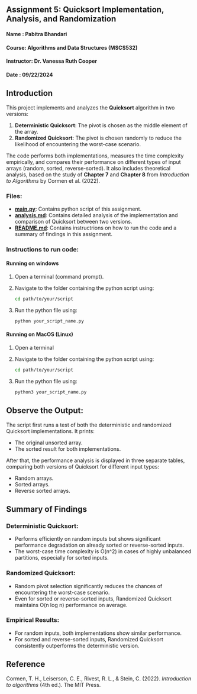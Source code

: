 
## Assignment 5: Quicksort Implementation, Analysis, and Randomization
#### Name : Pabitra Bhandari
#### Course: Algorithms and Data Structures (MSCS532)
#### Instructor: Dr. Vanessa Ruth Cooper
#### Date : 09/22/2024

## Introduction

This project implements and analyzes the **Quicksort** algorithm in two versions:
1. **Deterministic Quicksort**: The pivot is chosen as the middle element of the array.
2. **Randomized Quicksort**: The pivot is chosen randomly to reduce the likelihood of encountering the worst-case scenario.

The code performs both implementations, measures the time complexity empirically, and compares their performance on different types of input arrays (random, sorted, reverse-sorted). It also includes theoretical analysis, based on the study of **Chapter 7** and **Chapter 8** from *Introduction to Algorithms* by Cormen et al. (2022).

### Files:
- **[main.py](./main.py)**: Contains python script of this assignment.
- **[analysis.md](./analysis.md)**: Contains detailed analysis of the implementation and comparison of Quicksort between two versions.
- **[README.md](./README.md)**: Contains instructrions on how to run the code and a summary of findings in this assignment.

### Instructions to run code:
#### Running on windows 
1. Open a terminal (command prompt).
2. Navigate to the folder containing the python script using:

   ```bash
   cd path/to/your/script
   ```

3. Run the python file using:

   ```bash
   python your_script_name.py
   ```

#### Running on MacOS (Linux)
1. Open a terminal
2. Navigate to the folder containing the python script using:

   ```bash
   cd path/to/your/script
   ```

3. Run the python file using:

    ```bash
   python3 your_script_name.py
   ```

## Observe the Output:

The script first runs a test of both the deterministic and randomized Quicksort implementations. It prints:
- The original unsorted array.
- The sorted result for both implementations.

After that, the performance analysis is displayed in three separate tables, comparing both versions of Quicksort for different input types:
- Random arrays.
- Sorted arrays.
- Reverse sorted arrays.

## Summary of Findings

### Deterministic Quicksort:
- Performs efficiently on random inputs but shows significant performance degradation on already sorted or reverse-sorted inputs.
- The worst-case time complexity is O(n^2) in cases of highly unbalanced partitions, especially for sorted inputs.

### Randomized Quicksort:
- Random pivot selection significantly reduces the chances of encountering the worst-case scenario.
- Even for sorted or reverse-sorted inputs, Randomized Quicksort maintains O(n log n) performance on average.

### Empirical Results:
- For random inputs, both implementations show similar performance.
- For sorted and reverse-sorted inputs, Randomized Quicksort consistently outperforms the deterministic version.

## Reference

Cormen, T. H., Leiserson, C. E., Rivest, R. L., & Stein, C. (2022). *Introduction to algorithms* (4th ed.). The MIT Press.
